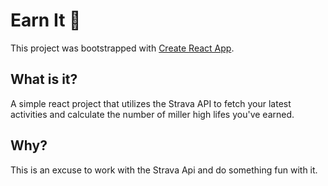 # Earn It 🍺

This project was bootstrapped with [Create React App](https://github.com/facebook/create-react-app).

## What is it?

A simple react project that utilizes the Strava API to fetch your latest activities and calculate the number of miller high lifes you've earned.

## Why?

This is an excuse to work with the Strava Api and do something fun with it.
